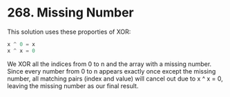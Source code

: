 # 268. Missing Number

This solution uses these proporties of XOR:

```ts
x ^ 0 = x
x ^ x = 0
```

We XOR all the indices from 0 to n and the array with a missing number.
Since every number from 0 to n appears exactly once except the missing number, all matching pairs (index and value) will cancel out due to x ^ x = 0, leaving the missing number as our final result.
